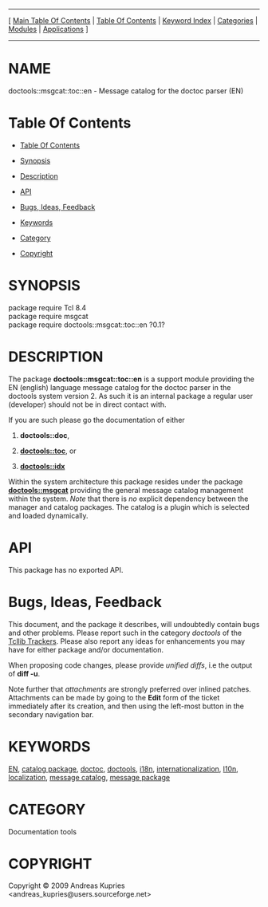 
[//000000001]: # (doctools::msgcat::toc::en \- Documentation tools)
[//000000002]: # (Generated from file 'msgcat\.inc' by tcllib/doctools with format 'markdown')
[//000000003]: # (Copyright &copy; 2009 Andreas Kupries <andreas\_kupries@users\.sourceforge\.net>)
[//000000004]: # (doctools::msgcat::toc::en\(n\) 0\.1 tcllib "Documentation tools")

<hr> [ <a href="../../../../toc.md">Main Table Of Contents</a> &#124; <a
href="../../../toc.md">Table Of Contents</a> &#124; <a
href="../../../../index.md">Keyword Index</a> &#124; <a
href="../../../../toc0.md">Categories</a> &#124; <a
href="../../../../toc1.md">Modules</a> &#124; <a
href="../../../../toc2.md">Applications</a> ] <hr>

# NAME

doctools::msgcat::toc::en \- Message catalog for the doctoc parser \(EN\)

# <a name='toc'></a>Table Of Contents

  - [Table Of Contents](#toc)

  - [Synopsis](#synopsis)

  - [Description](#section1)

  - [API](#section2)

  - [Bugs, Ideas, Feedback](#section3)

  - [Keywords](#keywords)

  - [Category](#category)

  - [Copyright](#copyright)

# <a name='synopsis'></a>SYNOPSIS

package require Tcl 8\.4  
package require msgcat  
package require doctools::msgcat::toc::en ?0\.1?  

# <a name='description'></a>DESCRIPTION

The package __doctools::msgcat::toc::en__ is a support module providing the
EN \(english\) language message catalog for the doctoc parser in the doctools
system version 2\. As such it is an internal package a regular user \(developer\)
should not be in direct contact with\.

If you are such please go the documentation of either

  1. __doctools::doc__,

  1. __[doctools::toc](\.\./doctools/doctoc\.md)__, or

  1. __[doctools::idx](\.\./doctools2idx/idx\_container\.md)__

Within the system architecture this package resides under the package
__[doctools::msgcat](\.\./doctools2base/tcllib\_msgcat\.md)__ providing the
general message catalog management within the system\. *Note* that there is
*no* explicit dependency between the manager and catalog packages\. The catalog
is a plugin which is selected and loaded dynamically\.

# <a name='section2'></a>API

This package has no exported API\.

# <a name='section3'></a>Bugs, Ideas, Feedback

This document, and the package it describes, will undoubtedly contain bugs and
other problems\. Please report such in the category *doctools* of the [Tcllib
Trackers](http://core\.tcl\.tk/tcllib/reportlist)\. Please also report any ideas
for enhancements you may have for either package and/or documentation\.

When proposing code changes, please provide *unified diffs*, i\.e the output of
__diff \-u__\.

Note further that *attachments* are strongly preferred over inlined patches\.
Attachments can be made by going to the __Edit__ form of the ticket
immediately after its creation, and then using the left\-most button in the
secondary navigation bar\.

# <a name='keywords'></a>KEYWORDS

[EN](\.\./\.\./\.\./\.\./index\.md\#en), [catalog
package](\.\./\.\./\.\./\.\./index\.md\#catalog\_package),
[doctoc](\.\./\.\./\.\./\.\./index\.md\#doctoc),
[doctools](\.\./\.\./\.\./\.\./index\.md\#doctools),
[i18n](\.\./\.\./\.\./\.\./index\.md\#i18n),
[internationalization](\.\./\.\./\.\./\.\./index\.md\#internationalization),
[l10n](\.\./\.\./\.\./\.\./index\.md\#l10n),
[localization](\.\./\.\./\.\./\.\./index\.md\#localization), [message
catalog](\.\./\.\./\.\./\.\./index\.md\#message\_catalog), [message
package](\.\./\.\./\.\./\.\./index\.md\#message\_package)

# <a name='category'></a>CATEGORY

Documentation tools

# <a name='copyright'></a>COPYRIGHT

Copyright &copy; 2009 Andreas Kupries <andreas\_kupries@users\.sourceforge\.net>
